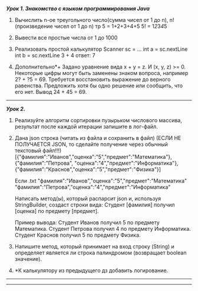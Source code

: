 **_Урок 1. Знакомство с языком программирования Java_**
1. Вычислить n-ое треугольного число(сумма чисел от 1 до n), n! (произведение чисел от 1 до n) тр 5 = 1+2+3+4+5 5! = 1*2*3*4*5
2. Вывести все простые числа от 1 до 1000
3. Реализовать простой калькулятор Scanner sc = ... int a = sc.nextLine int b = sc.nextLine
3 + 4
ответ: 7

4. Дополнительно*+ Задано уравнение вида x + y = z. И (x, y, z) >= 0. Некоторые цифры могут быть заменены знаком вопроса, например 2? + ?5 = 69. Требуется восстановить выражение до верного равенства. Предложить хотя бы одно решение или сообщить, что его нет.
Вывод 24 + 45 = 69.

<hr>

**_Урок 2._**
1. Реализуйте алгоритм сортировки пузырьком числового массива, результат после каждой итерации запишите в лог-файл.

2. Дана json строка (читать из файла и сохранить в файл) (ЕСЛИ НЕ ПОЛУЧАЕТСЯ JSON, то сделайте получение через обычный текстовый файл!!!)
 [{"фамилия":"Иванов","оценка":"5","предмет":"Математика"},{"фамилия":"Петрова",
 "оценка":"4","предмет":"Информатика"},{"фамилия":"Краснов","оценка":"5","предмет":"Физика"}]

    Если .txt
    "фамилия":"Иванов","оценка":"5","предмет":"Математика"
    "фамилия":"Петрова","оценка":"4","предмет":"Информатика"
    
    Написать метод(ы), который распарсит json и, используя StringBuilder, создаст строки вида: Студент [фамилия] получил [оценка] по предмету [предмет].
    
    Пример вывода:
    Студент Иванов получил 5 по предмету Математика.
    Студент Петрова получил 4 по предмету Информатика.
    Студент Краснов получил 5 по предмету Физика.

3. Напишите метод, который принимает на вход строку (String) и определяет является ли строка палиндромом (возвращает boolean значение).
4. *К калькулятору из предыдущего дз добавить логирование.

<hr>



<hr>
